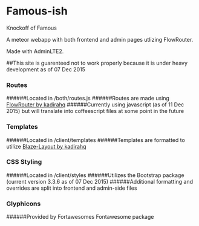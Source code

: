 # Famous-ish
Knockoff of Famous
 
A meteor webapp with both frontend and admin pages utlizing FlowRouter. 

Made with AdminLTE2. 

##This site is guarenteed not to work properly because it is under heavy development as of 07 Dec 2015


### Routes
######Located in /both/routes.js
######Routes are made using [FlowRouter by kadirahq](https://github.com/kadirahq/flow-router)
######Currently using javascript (as of 11 Dec 2015) but will translate into coffeescript files at some point in the future


### Templates
######Located in /client/templates
######Templates are formatted to utilize [Blaze-Layout by kadirahq](https://github.com/kadirahq/blaze-layout) 


### CSS Styling
######Located in /client/styles
######Utilizes the Bootstrap package (current version 3.3.6 as of 07 Dec 2015) 
######Additional formatting and overrides are split into frontend and admin-side files


### Glyphicons
######Provided by Fortawesomes Fontawesome package
